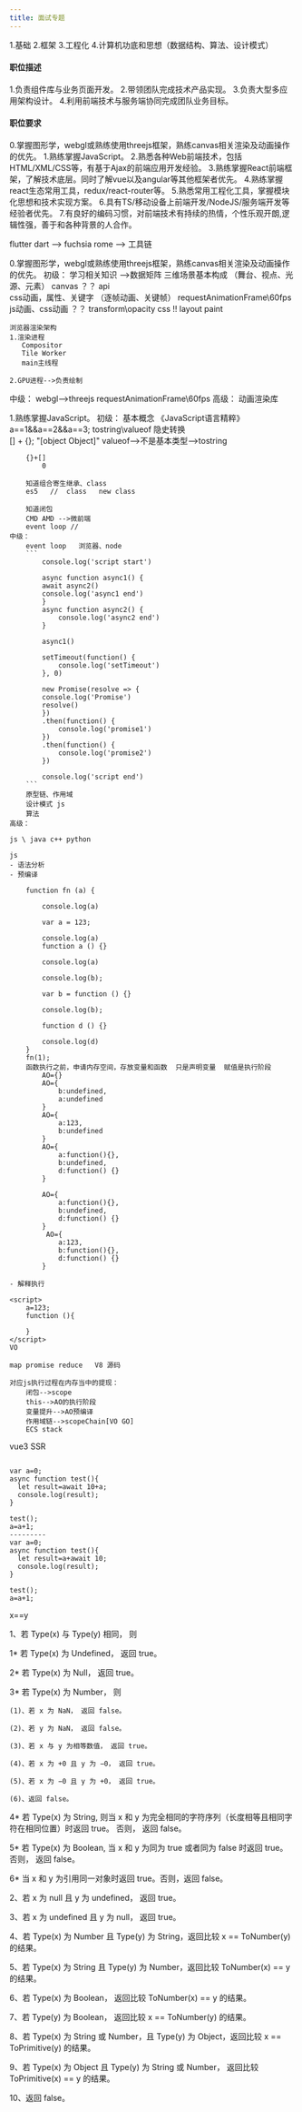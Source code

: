 ```yaml
---
title: 面试专题
---
```


1.基础
2.框架
3.工程化
4.计算机功底和思想（数据结构、算法、设计模式）


#### 职位描述

1.负责组件库与业务页面开发。
2.带领团队完成技术产品实现。
3.负责大型多应用架构设计。
4.利用前端技术与服务端协同完成团队业务目标。



#### 职位要求


0.掌握图形学，webgl或熟练使用threejs框架，熟练canvas相关渲染及动画操作的优先。
1.熟练掌握JavaScript。
2.熟悉各种Web前端技术，包括HTML/XML/CSS等，有基于Ajax的前端应用开发经验。
3.熟练掌握React前端框架，了解技术底层。同时了解vue以及angular等其他框架者优先。
4.熟练掌握react生态常用工具，redux/react-router等。
5.熟悉常用工程化工具，掌握模块化思想和技术实现方案。
6.具有TS/移动设备上前端开发/NodeJS/服务端开发等经验者优先。
7.有良好的编码习惯，对前端技术有持续的热情，个性乐观开朗,逻辑性强，善于和各种背景的人合作。



flutter   dart  --> fuchsia
rome --> 工具链 

0.掌握图形学，webgl或熟练使用threejs框架，熟练canvas相关渲染及动画操作的优先。
初级：
    学习相关知识 -->数据矩阵 
    三维场景基本构成 （舞台、视点、光源、元素）
    canvas ？？ api  
    css动画，属性、关键字 （逐帧动画、关键帧）
    requestAnimationFrame\60fps 
    js动画、css动画 ？？
    transform\opacity
    css !! layout paint


    浏览器渲染架构
    1.渲染进程
       Compositor
       Tile Worker
       main主线程

    2.GPU进程-->负责绘制
中级：
    webgl-->threejs
    requestAnimationFrame\60fps 
高级：
    动画渲染库


1.熟练掌握JavaScript。
    初级：
        基本概念 《JavaScript语言精粹》
        a==1&&a==2&&a==3;
            tostring\valueof  隐史转换   
        [] + {};
            "[object Object]"
            valueof-->不是基本类型-->tostring

        {}+[]
            0

        知道组合寄生继承、class
        es5   //  class   new class
       
        知道闭包
        CMD AMD -->微前端
        event loop //
    中级：
        event loop   浏览器、node
        ```
            console.log('script start')

            async function async1() {
            await async2()
            console.log('async1 end')
            }
            async function async2() {
                console.log('async2 end')
            }

            async1()

            setTimeout(function() {
                console.log('setTimeout')
            }, 0)

            new Promise(resolve => {
            console.log('Promise')
            resolve()
            })
            .then(function() {
                console.log('promise1')
            })
            .then(function() {
                console.log('promise2')
            })

            console.log('script end')
        ```
        原型链、作用域
        设计模式 js 
        算法  
    高级：

    js \ java c++ python  

    js 
    - 语法分析
    - 预编译

        function fn (a) {

            console.log(a)

            var a = 123;

            console.log(a)
            function a () {}

            console.log(a)

            console.log(b);

            var b = function () {}

            console.log(b);

            function d () {}
            
            console.log(d)
        }
        fn(1);
        函数执行之前，申请内存空间，存放变量和函数  只是声明变量  赋值是执行阶段
            AO={}
            AO={
                b:undefined,
                a:undefined
            }
            AO={
                a:123,
                b:undefined
            }
            AO={
                a:function(){},
                b:undefined,
                d:function() {}
            }

            AO={
                a:function(){},
                b:undefined,
                d:function() {}
            }
             AO={
                a:123,
                b:function(){},
                d:function() {}
            }

    - 解释执行 

    <script>
        a=123;
        function (){

        }
    </script>
    VO

    map promise reduce   V8 源码 

    对应js执行过程在内存当中的提现：
        闭包-->scope
        this-->AO的执行阶段
        变量提升-->AO预编译
        作用域链-->scopeChain[VO GO]
        ECS stack


vue3 
SSR


```

var a=0;
async function test(){
  let result=await 10+a;
  console.log(result);
}

test();
a=a+1;
---------
var a=0;
async function test(){
  let result=a+await 10;
  console.log(result);
}

test();
a=a+1;

```



x==y

1、若 Type(x) 与 Type(y) 相同， 则

  1* 若 Type(x) 为 Undefined， 返回 true。

  2* 若 Type(x) 为 Null， 返回 true。

  3* 若 Type(x) 为 Number， 则

    ​(1)、若 x 为 NaN， 返回 false。

    ​(2)、若 y 为 NaN， 返回 false。

    ​(3)、若 x 与 y 为相等数值， 返回 true。

    ​(4)、若 x 为 +0 且 y 为 −0， 返回 true。

    ​(5)、若 x 为 −0 且 y 为 +0， 返回 true。

    ​(6)、返回 false。 

  4* 若 Type(x) 为 String, 则当 x 和 y 为完全相同的字符序列（长度相等且相同字符在相同位置）时返回 true。 否则， 返回 false。

  5* 若 Type(x) 为 Boolean, 当 x 和 y 为同为 true 或者同为 false 时返回 true。 否则， 返回 false。

  6* 当 x 和 y 为引用同一对象时返回 true。否则，返回 false。


2、若 x 为 null 且 y 为 undefined， 返回 true。

3、若 x 为 undefined 且 y 为 null， 返回 true。

4、若 Type(x) 为 Number 且 Type(y) 为 String，返回比较 x == ToNumber(y) 的结果。

5、若 Type(x) 为 String 且 Type(y) 为 Number，返回比较 ToNumber(x) == y 的结果。

6、若 Type(x) 为 Boolean， 返回比较 ToNumber(x) == y 的结果。

7、若 Type(y) 为 Boolean， 返回比较 x == ToNumber(y) 的结果。

8、若 Type(x) 为 String 或 Number，且 Type(y) 为 Object，返回比较 x == ToPrimitive(y) 的结果。

9、若 Type(x) 为 Object 且 Type(y) 为 String 或 Number， 返回比较 ToPrimitive(x) == y 的结果。

10、返回 false。
